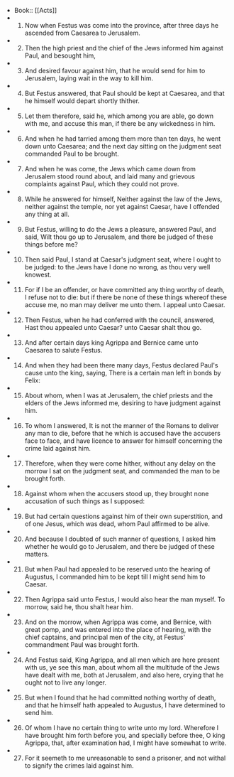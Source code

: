 - Book:: [[Acts]]
- 1. Now when Festus was come into the province, after three days he ascended from Caesarea to Jerusalem.
- 2. Then the high priest and the chief of the Jews informed him against Paul, and besought him,
- 3. And desired favour against him, that he would send for him to Jerusalem, laying wait in the way to kill him.
- 4. But Festus answered, that Paul should be kept at Caesarea, and that he himself would depart shortly thither.
- 5. Let them therefore, said he, which among you are able, go down with me, and accuse this man, if there be any wickedness in him.
- 6. And when he had tarried among them more than ten days, he went down unto Caesarea; and the next day sitting on the judgment seat commanded Paul to be brought.
- 7. And when he was come, the Jews which came down from Jerusalem stood round about, and laid many and grievous complaints against Paul, which they could not prove.
- 8. While he answered for himself, Neither against the law of the Jews, neither against the temple, nor yet against Caesar, have I offended any thing at all.
- 9. But Festus, willing to do the Jews a pleasure, answered Paul, and said, Wilt thou go up to Jerusalem, and there be judged of these things before me?
- 10. Then said Paul, I stand at Caesar's judgment seat, where I ought to be judged: to the Jews have I done no wrong, as thou very well knowest.
- 11. For if I be an offender, or have committed any thing worthy of death, I refuse not to die: but if there be none of these things whereof these accuse me, no man may deliver me unto them. I appeal unto Caesar.
- 12. Then Festus, when he had conferred with the council, answered, Hast thou appealed unto Caesar? unto Caesar shalt thou go.
- 13. And after certain days king Agrippa and Bernice came unto Caesarea to salute Festus.
- 14. And when they had been there many days, Festus declared Paul's cause unto the king, saying, There is a certain man left in bonds by Felix:
- 15. About whom, when I was at Jerusalem, the chief priests and the elders of the Jews informed me, desiring to have judgment against him.
- 16. To whom I answered, It is not the manner of the Romans to deliver any man to die, before that he which is accused have the accusers face to face, and have licence to answer for himself concerning the crime laid against him.
- 17. Therefore, when they were come hither, without any delay on the morrow I sat on the judgment seat, and commanded the man to be brought forth.
- 18. Against whom when the accusers stood up, they brought none accusation of such things as I supposed:
- 19. But had certain questions against him of their own superstition, and of one Jesus, which was dead, whom Paul affirmed to be alive.
- 20. And because I doubted of such manner of questions, I asked him whether he would go to Jerusalem, and there be judged of these matters.
- 21. But when Paul had appealed to be reserved unto the hearing of Augustus, I commanded him to be kept till I might send him to Caesar.
- 22. Then Agrippa said unto Festus, I would also hear the man myself. To morrow, said he, thou shalt hear him.
- 23. And on the morrow, when Agrippa was come, and Bernice, with great pomp, and was entered into the place of hearing, with the chief captains, and principal men of the city, at Festus' commandment Paul was brought forth.
- 24. And Festus said, King Agrippa, and all men which are here present with us, ye see this man, about whom all the multitude of the Jews have dealt with me, both at Jerusalem, and also here, crying that he ought not to live any longer.
- 25. But when I found that he had committed nothing worthy of death, and that he himself hath appealed to Augustus, I have determined to send him.
- 26. Of whom I have no certain thing to write unto my lord. Wherefore I have brought him forth before you, and specially before thee, O king Agrippa, that, after examination had, I might have somewhat to write.
- 27. For it seemeth to me unreasonable to send a prisoner, and not withal to signify the crimes laid against him.
